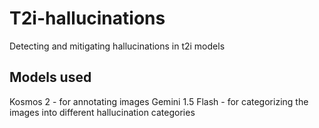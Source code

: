 # T2i-hallucinations
Detecting and mitigating hallucinations in t2i models

## Models used
Kosmos 2 - for annotating images 
Gemini 1.5 Flash - for categorizing the images into different hallucination categories
